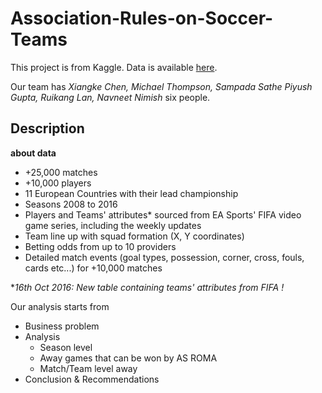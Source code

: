 # Association-Rules-on-Soccer-Teams



This project is from Kaggle. Data is available [here](https://www.kaggle.com/hugomathien/soccer).

Our team has *Xiangke Chen, Michael Thompson, Sampada Sathe Piyush Gupta, Ruikang Lan, Navneet Nimish* six people. 



## Description

**about data**

- +25,000 matches
- +10,000 players
- 11 European Countries with their lead championship
- Seasons 2008 to 2016
- Players and Teams' attributes* sourced from EA Sports' FIFA video game series, including the weekly updates
- Team line up with squad formation (X, Y coordinates)
- Betting odds from up to 10 providers
- Detailed match events (goal types, possession, corner, cross, fouls, cards etc...) for +10,000 matches

**16th Oct 2016: New table containing teams' attributes from FIFA !*



Our analysis starts from

- Business problem 
- Analysis 
  - Season level
  - Away games that can be won by AS ROMA
  - Match/Team level away 
- Conclusion & Recommendations

